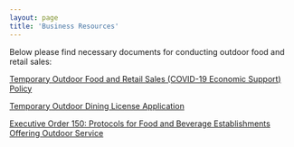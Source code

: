 ```yaml
---
layout: page
title: 'Business Resources'
---
```



Below please find necessary documents for conducting outdoor food and retail sales: 

[Temporary Outdoor Food and Retail Sales (COVID-19 Economic Support) Policy](https://storage.googleapis.com/static.rutherford-nj.com/business-information/policy%20temp%20outdoor%20sales.pdf)

[Temporary Outdoor Dining License Application](https://storage.googleapis.com/static.rutherford-nj.com/business-information/Temp%20Outdoor%20dining%20license.pdf)

[Executive Order 150: Protocols for Food and Beverage Establishments Offering Outdoor Service](https://storage.googleapis.com/static.rutherford-nj.com/business-information/Executive%20Directive%20DOH%2020-014%20Outdoor%20Dining.pdf)
